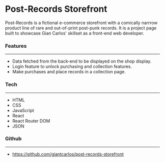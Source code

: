 # **Post-Records Storefront**

Post-Records is a fictional e-commerce storefront with a comically narrrow product line of rare and out-of-print post-punk records. It is a project page built to showcase Gian Carlos' skillset as a front-end web developer.


### **Features**
---

- Data fetched from the back-end to be displayed on the shop display.
- Login feature to unlock purchasing and collection features.
- Make purchases and place records in a collection page.


### **Tech**
---

- HTML
- CSS
- JavaScript
- React
- React Router DOM
- JSON


### **Github**
---
- https://github.com/giantcarlos/post-records-storefront